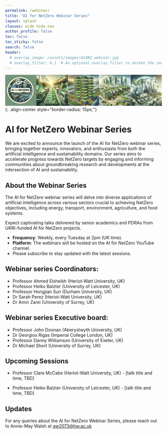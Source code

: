 ```yaml
---
permalink: /webinar/
title: "AI for NetZero Webinar Series"
layout: splash
classes: wide hide-nav
author_profile: false
toc: false
toc_sticky: false
search: false
header:
  # overlay_image: /assets/images/AI4NZ_webinar.jpg
  # overlay_filter: 0.1  # An optional overlay filter to darken the image (value is between 0 and 1)
---
```



![image-center](/assets/images/AI4NZ_webinar.jpg){: .align-center style="border-radius: 15px;"}
# AI for NetZero Webinar Series

We are excited to announce the launch of the AI for NetZero webinar series, bringing together experts, innovators, and enthusiasts from both the artificial intelligence and sustainability domains. Our series aims to accelerate progress towards NetZero targets by engaging and informing communities about groundbreaking research and developments at the intersection of AI and sustainability. 

## About the Webinar Series 
The AI for NetZero webinar series will delve into diverse applications of artificial intelligence across various sectors crucial to achieving NetZero objectives, including energy, transport, environment, agriculture, and food systems. 

Expect captivating talks delivered by senior academics and PDRAs from UKRI-funded AI for NetZero projects.  
- **Frequency**: Weekly, every Tuesday at 2pm (UK time).
- **Platform**: The webinars will be hosted on the AI for NetZero YouTube channel. 
- Please subscribe to stay updated with the latest sessions. 

## Webinar series Coordinators:
- Professor Ahmed Elsheikh (Heriot-Watt University, UK) 
- Professor Heiko Balzter (University of Leicester, UK)  
- Professor Hongjian Sun (Durham University, UK)  
- Dr Sarah Perez (Heriot-Watt University, UK)  
- Dr Amin Zarei (University of Surrey, UK)  

## Webinar series Executive board:
- Professor John Doonan (Aberystwyth University, UK)  
- Dr Georgios Rigas (Imperial College London, UK)  
- Professor Danny Williamson (University of Exeter, UK)  
- Dr Michael Short (University of Surrey, UK) 

## Upcoming Sessions 
- Professor Clare McCabe (Heriot-Watt University, UK) -  [talk title and time, TBD]
<!-- ,  Tuesday 18 June, 2pm (UK time) 
 -->
- Professor Heiko Balzter (University of Leicester, UK) -  [talk title and time, TBD]

## Updates 
<!-- Keep an eye out for further updates and exciting speaker announcements! 
 -->
For any queries about the AI for NetZero Webinar Series, please reach out to Annie-May Walsh at  [aw2073@hw.ac.uk](mailto:aw2073@hw.ac.uk)


